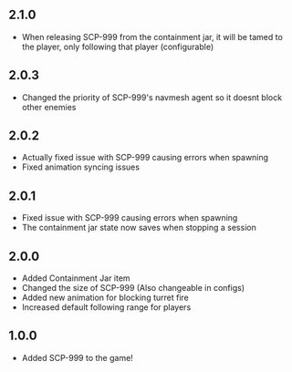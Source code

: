## 2.1.0
- When releasing SCP-999 from the containment jar, it will be tamed to the player, only following that player (configurable)

## 2.0.3
- Changed the priority of SCP-999's navmesh agent so it doesnt block other enemies

## 2.0.2
- Actually fixed issue with SCP-999 causing errors when spawning
- Fixed animation syncing issues

## 2.0.1
- Fixed issue with SCP-999 causing errors when spawning
- The containment jar state now saves when stopping a session

## 2.0.0
- Added Containment Jar item
- Changed the size of SCP-999 (Also changeable in configs)
- Added new animation for blocking turret fire
- Increased default following range for players

## 1.0.0
- Added SCP-999 to the game!